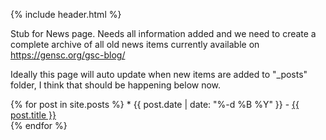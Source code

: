 {% include header.html %}

Stub for News page.
Needs all information added and we need to create a complete archive of all old news items currently available on <https://gensc.org/gsc-blog/>

Ideally this page will auto update when new items are added to "_posts" folder, I think that should be happening below now.

<ui>
  {% for post in site.posts %}
  * {{ post.date | date: "%-d %B %Y" }} - <a href="{{ site.url }}{{ post.url }}">{{ post.title }}</a>
        <br>
  {% endfor %}
</ui>
